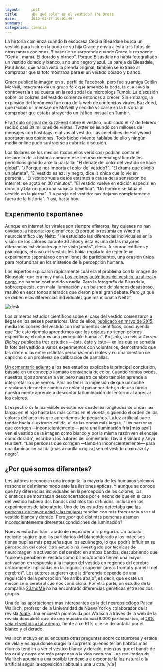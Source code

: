 ```yaml
---
layout:     post
title:      ¿De qué color es el vestido? The Dress
date:       2015-02-27 10:02:49
summary:    
categories: ciencia
---
```



La historia comienza cuando la escocesa Cecilia Bleasdale busca un vestido para lucir en la boda de su hija Grace y envía a ésta tres fotos de otras tantas opciones. Bleasdale se sorprende cuando Grace le responde: "Genial, mamá. El dorado y blanco". Porque Bleasdale no había fotografiado un vestido dorado y blanco, sino uno negro y azul. La pareja de Bleasdale, Paul Jinks, que había visto la prenda original, también se extrañó al comprobar que la foto mostraba para él un vestido dorado y blanco.

Grace publicó la imagen en su perfil de Facebook, pero fue su amiga Ceitlin McNeill, integrante de un grupo folk que amenizó la boda, la que llevó la controversia a su cuenta en la red social de microblogs Tumblr. La discusión sobre los colores del vestido comenzó entonces a crecer. Sin embargo, la explosión del fenómeno fue obra de la web de contenidos virales Buzzfeed, que recibió un mensaje de McNeill y decidió volcarse en la historia al comprobar que estaba atrayendo un tráfico inusual en Tumblr.

El <a href="http://www.buzzfeed.com/catesish/help-am-i-going-insane-its-definitely-blue" target="_blank">artículo original de BuzzFeed</a> sobre el vestido, publicado el 27 de febrero, recibió casi 39 millones de visitas. Twitter se inundó con millones de mensajes con hashtags relativos al vestido. Las celebrities de Hollywood aportaron sus opiniones. Todo bicho viviente hablaba de ello y ningún medio online pudo sustraerse a cubrir la discusión.

Los titulares de los medios (todos ellos verídicos) podrían contar el desarrollo de la historia como en ese recurso cinematográfico de los periódicos girando ante la pantalla: "El debate del color del vestido se hace global". "¿Por qué nos importa el color del vestido?". "El drama que dividió un planeta". "El vestido es azul y negro, dice la chica que lo vio en persona". "El vestido vuela de los estantes a causa de la sensación de internet: se agotó en 30 minutos". "El vestido vuelve en edición especial en dorado y blanco para una subasta benéfica". "Un hombre se tatúa el vestido en la pierna". "La pareja del vestido: nos dejaron completamente fuera de la historia". Y así, hasta hoy.

## Experimento Espontáneo

Aunque en internet los virales son siempre efímeros, hay quienes no han olvidado la historia: los científicos. El porqué <a href="http://www.wired.com/2015/02/science-one-agrees-color-dress/" target="_blank">lo resumía en Wired</a> el neurocientífico Jay Neitz: "He estudiado las diferencias individuales en la visión de los colores durante 30 años y ésta es una de las mayores diferencias individuales que he visto jamás", decía. A neurocientíficos y psicólogos, el caso del vestido les había regalado de repente un experimento espontáneo con millones de participantes, una ocasión única para profundizar en los misterios de la percepción humana.

Los expertos explicaron rápidamente cuál era el problema con la imagen de Bleasdale: que era muy mala. <a href="http://www.romanoriginals.co.uk/invt/70931?colour=Royal-Blue" target="_blank">Los colores auténticos del vestido, azul real y negro</a>, no habrían confundido a nadie. Pero la fotografía de Bleasdale, sobreexpuesta, con mala iluminación y un balance de blancos desastroso, resultó en esos tonos alterados que dieron pie al gran debate. Pero ¿a qué se deben esas diferencias individuales que mencionaba Neitz?


![desk](http://www.wired.com/wp-content/uploads/2015/02/bluedress-315-new.gif)


Los primeros estudios científicos sobre el caso del vestido comenzaron a llegar en los meses posteriores. Uno de ellos, <a href="http://onlinelibrary.wiley.com/doi/10.1002/col.21966/full" target="_blank">publicado en mayo de 2015</a>, medía los colores del vestido con instrumentos científicos, concluyendo que "de este ejemplo aprendemos que los objetos no tienen colores específicos; el color es una percepción humana". En junio, la revista <i>Current Biology</i> publicaba tres estudios —éste, éste y éste— en los que se sometía la foto del vestido a varios experimentos con voluntarios, demostrando que las diferencias entre distintas personas eran reales y no una cuestión de capricho o un problema de calibración de pantallas.

<a href="http://www.ncbi.nlm.nih.gov/pubmed/26126278" target="_blank">Un comentario adjunto</a> a los tres estudios explicaba la principal conclusión, basada en un concepto llamado constancia de color. Cuando somos bebés, nuestros ojos aprenden a ver, pero nuestro cerebro también aprende a interpretar lo que vemos. Para no tener la impresión de que un coche circulando de noche cambia de color al pasar por debajo de una farola, nuestra mente aprende a descontar la iluminación del entorno al apreciar los colores.

El espectro de la luz visible se extiende desde las longitudes de onda más largas en el rojo hasta las más cortas en el violeta, siguiendo el orden de los colores del arco iris que aprendemos de pequeños. La luz artificial suele tender hacia el extremo cálido, el de las ondas más largas. "Las personas que corrigen —inconscientemente— para una iluminación fría [más azul] ven el vestido de la imagen como blanco y por la misma razón ven el encaje como dorado", escribían los autores del comentario, David Brainard y Anya Hurlbert. "Las personas que corrigen —también inconscientemente— para una iluminación cálida [más amarilla o rojiza] ven el vestido como azul y negro".

## ¿Por qué somos diferentes?

Los autores reconocían una incógnita: la mayoría de los humanos solemos responder del mismo modo ante las ilusiones ópticas. Y aunque se conoce que hay diferencias individuales en la percepción de los colores, los científicos se mostraban desconcertados por el hecho de que en el caso del vestido hubiera dos bandos distintos tan definidos, incluso en los experimentos de laboratorio. Uno de los estudios detectaba que <a href="http://www.ncbi.nlm.nih.gov/pubmed/25981795" target="_blank">las personas de mayor edad y las mujeres</a> tendían con más frecuencia a ver el vestido blanco y dorado. Pero ¿por qué distintas personas asumen inconscientemente diferentes condiciones de iluminación?

Nuevos estudios han tratado de responder a la pregunta. Un trabajo reciente sugiere que los partidarios del blanco/dorado y los indecisos tienen pupilas más pequeñas que los azul/negro, lo que podría influir en su percepción del color. Otro estudio ha investigado por técnicas de neuroimagen la activación del cerebro en ambos bandos, descubriendo que "quienes perciben el vestido como blanco/dorado tienen una mayor activación en respuesta a la imagen del vestido en regiones del cerebro críticamente implicadas en la cognición superior (áreas frontal y parietal del cerebro)". Los autores sugieren que la diferencia depende de una regulación de la percepción "de arriba abajo", es decir, que existe un mecanismo cerebral que nos condiciona. Por otra parte, un estudio de la compañía <a href="http://blog.23andme.com/23andme-research/genetics-and-that-striped-dress/" target="_blank">23andMe</a> no ha encontrado diferencias genéticas entre los dos grupos.

Una de las aportaciones más interesantes es la del neuropsicólogo Pascal Wallisch, profesor de la Universidad de Nueva York y colaborador de la revista <a href="http://www.slate.com/" target="_blank"><i>Slate</i></a>. Una encuesta promovida por Wallisch a través de la web de la revista descubrió que, de una muestra de casi 8.000 participantes, el <a href="http://www.slate.com/articles/health_and_science/science/2016/03/the_science_of_the_black_and_blue_dress_one_year_later.html" target="_blank">28% veía el vestido azul y negro</a>, frente a un 61% que se decantaba por el blanco y el dorado.

Wallisch incluyó en su encuesta otras preguntas sobre costumbres y estilos de vida y es aquí donde surgió la sorpresa: quienes tenían hábitos más diurnos tendían a ver el vestido blanco y dorado, mientras que el bando de los azul y negro era más propenso a la vida nocturna. Los resultados de Wallisch apuntan a una posible tendencia a descontar la luz natural o la artificial según la exposición habitual a una u otra. [vía <a href="http://www.huffingtonpost.es/2016/03/12/the-dress-ciencia_n_9440262.html" target="_blank"></a>]
